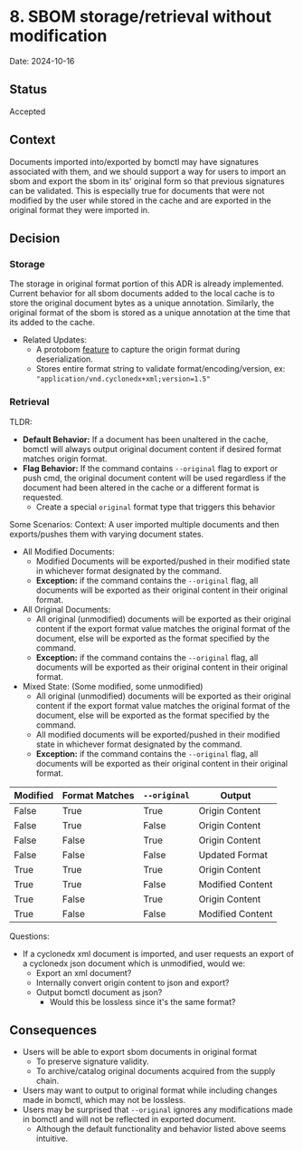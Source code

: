 # 8. SBOM storage/retrieval without modification

Date: 2024-10-16

## Status

Accepted

## Context

Documents imported into/exported by bomctl may have signatures associated with them, and we should support a way for users
to import an sbom and export the sbom in its' original form so that previous signatures can be validated. This is especially
true for documents that were not modified by the user while stored in the cache and are exported in the original format
they were imported in.

## Decision

### Storage

The storage in original format portion of this ADR is already implemented. Current behavior for all sbom documents added to the
local cache is to store the original document bytes as a unique annotation. Similarly, the original format of the sbom is stored
as a unique annotation at the time that its added to the cache.

- Related Updates:
  - A protobom [feature](https://github.com/protobom/protobom/issues/213) to capture the origin format during deserialization.
  - Stores entire format string to validate format/encoding/version, ex: `"application/vnd.cyclonedx+xml;version=1.5"`

### Retrieval

TLDR:

- **Default Behavior:** If a document has been unaltered in the cache, bomctl will always output original document content if
desired format matches origin format.
- **Flag Behavior:** If the command contains `--original` flag to export or push cmd, the original document content will be used regardless if
the document had been altered in the cache or a different format is requested.
  - Create a special `original` format type that triggers this behavior

Some Scenarios:
Context: A user imported multiple documents and then exports/pushes them with varying document states.

- All Modified Documents:
  - Modified Documents will be exported/pushed in their modified state in whichever format designated by the command.
  - **Exception:** if the command contains the `--original` flag, all documents will be exported as their original content
    in their original format.
- All Original Documents:
  - All original (unmodified) documents will be exported as their original content if the export format value matches the
    original format of the document, else will be exported as the format specified by the command.
  - **Exception:** if the command contains the `--original` flag, all documents will be exported as their original content
    in their original format.
- Mixed State: (Some modified, some unmodified)
  - All original (unmodified) documents will be exported as their original content if the export format value matches the
    original format of the document, else will be exported as the format specified by the command.
  - All modified documents will be exported/pushed in their modified state in whichever format designated by the command.
  - **Exception:** if the command contains the `--original` flag, all documents will be exported as their original content
    in their original format.

| Modified | Format Matches | `--original` | Output           |
|----------|----------------|--------------|------------------|
| False    | True           | True         | Origin Content   |
| False    | True           | False        | Origin Content   |
| False    | False          | True         | Origin Content   |
| False    | False          | False        | Updated Format   |
| True     | True           | True         | Origin Content   |
| True     | True           | False        | Modified Content |
| True     | False          | True         | Origin Content   |
| True     | False          | False        | Modified Content |

Questions:

- If a cyclonedx xml document is imported, and user requests an export of a cyclonedx json document which is unmodified, would we:
  - Export an xml document?
  - Internally convert origin content to json and export?
  - Output bomctl document as json?
    - Would this be lossless since it's the same format?

## Consequences

- Users will be able to export sbom documents in original format
  - To preserve signature validity.
  - To archive/catalog original documents acquired from the supply chain.
- Users may want to output to original format while including changes made in bomctl, which may not be lossless.
- Users may be surprised that `--original` ignores any modifications made in bomctl and will not be reflected in exported document.
  - Although the default functionality and behavior listed above seems intuitive.
